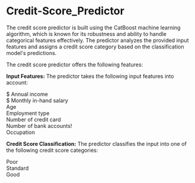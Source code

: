 # Credit-Score_Predictor

The credit score predictor is built using the CatBoost machine learning algorithm, which is known for its robustness and ability to handle categorical features effectively. The predictor analyzes the provided input features and assigns a credit score category based on the classification model's predictions.

The credit score predictor offers the following features:

**Input Features:** The predictor takes the following input features into account:

$ Annual income  
$ Monthly in-hand salary  
Age  
Employment type  
Number of credit card  
Number of bank accounts!  
Occupation  

**Credit Score Classification:** The predictor classifies the input into one of the following credit score categories:  

Poor  
Standard  
Good
